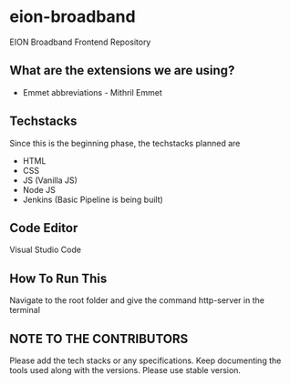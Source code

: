# eion-broadband
EION Broadband Frontend Repository

## What are the extensions we are using?
+ Emmet abbreviations - Mithril Emmet

## Techstacks
Since this is the beginning phase, the techstacks planned
are
+ HTML
+ CSS
+ JS (Vanilla JS)
+ Node JS
+ Jenkins (Basic Pipeline is being built)

## Code Editor
Visual Studio Code

## How To Run This
Navigate to the root folder and give the command
http-server
in the terminal

## NOTE TO THE CONTRIBUTORS
Please add the tech stacks or any specifications. Keep documenting the tools used along with the versions. Please use stable version.
